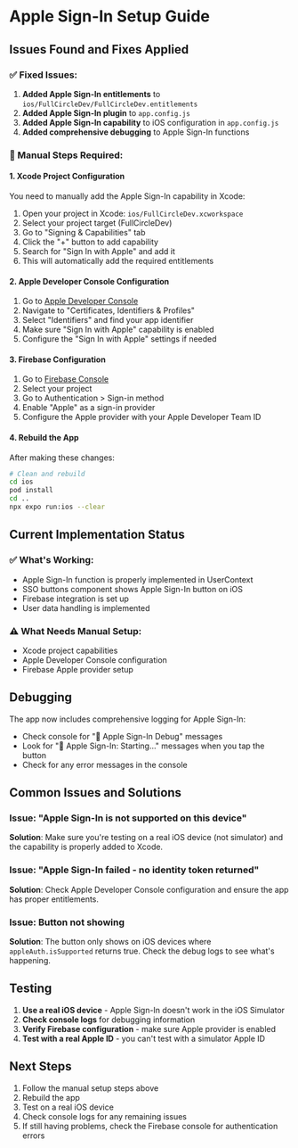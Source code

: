 # Apple Sign-In Setup Guide

## Issues Found and Fixes Applied

### ✅ Fixed Issues:

1. **Added Apple Sign-In entitlements** to `ios/FullCircleDev/FullCircleDev.entitlements`
2. **Added Apple Sign-In plugin** to `app.config.js`
3. **Added Apple Sign-In capability** to iOS configuration in `app.config.js`
4. **Added comprehensive debugging** to Apple Sign-In functions

### 🔧 Manual Steps Required:

#### 1. Xcode Project Configuration

You need to manually add the Apple Sign-In capability in Xcode:

1. Open your project in Xcode: `ios/FullCircleDev.xcworkspace`
2. Select your project target (FullCircleDev)
3. Go to "Signing & Capabilities" tab
4. Click the "+" button to add capability
5. Search for "Sign In with Apple" and add it
6. This will automatically add the required entitlements

#### 2. Apple Developer Console Configuration

1. Go to [Apple Developer Console](https://developer.apple.com/account/)
2. Navigate to "Certificates, Identifiers & Profiles"
3. Select "Identifiers" and find your app identifier
4. Make sure "Sign In with Apple" capability is enabled
5. Configure the "Sign In with Apple" settings if needed

#### 3. Firebase Configuration

1. Go to [Firebase Console](https://console.firebase.google.com/)
2. Select your project
3. Go to Authentication > Sign-in method
4. Enable "Apple" as a sign-in provider
5. Configure the Apple provider with your Apple Developer Team ID

#### 4. Rebuild the App

After making these changes:

```bash
# Clean and rebuild
cd ios
pod install
cd ..
npx expo run:ios --clear
```

## Current Implementation Status

### ✅ What's Working:
- Apple Sign-In function is properly implemented in UserContext
- SSO buttons component shows Apple Sign-In button on iOS
- Firebase integration is set up
- User data handling is implemented

### ⚠️ What Needs Manual Setup:
- Xcode project capabilities
- Apple Developer Console configuration
- Firebase Apple provider setup

## Debugging

The app now includes comprehensive logging for Apple Sign-In:

- Check console for "🍎 Apple Sign-In Debug" messages
- Look for "🍎 Apple Sign-In: Starting..." messages when you tap the button
- Check for any error messages in the console

## Common Issues and Solutions

### Issue: "Apple Sign-In is not supported on this device"
**Solution**: Make sure you're testing on a real iOS device (not simulator) and the capability is properly added to Xcode.

### Issue: "Apple Sign-In failed - no identity token returned"
**Solution**: Check Apple Developer Console configuration and ensure the app has proper entitlements.

### Issue: Button not showing
**Solution**: The button only shows on iOS devices where `appleAuth.isSupported` returns true. Check the debug logs to see what's happening.

## Testing

1. **Use a real iOS device** - Apple Sign-In doesn't work in the iOS Simulator
2. **Check console logs** for debugging information
3. **Verify Firebase configuration** - make sure Apple provider is enabled
4. **Test with a real Apple ID** - you can't test with a simulator Apple ID

## Next Steps

1. Follow the manual setup steps above
2. Rebuild the app
3. Test on a real iOS device
4. Check console logs for any remaining issues
5. If still having problems, check the Firebase console for authentication errors
